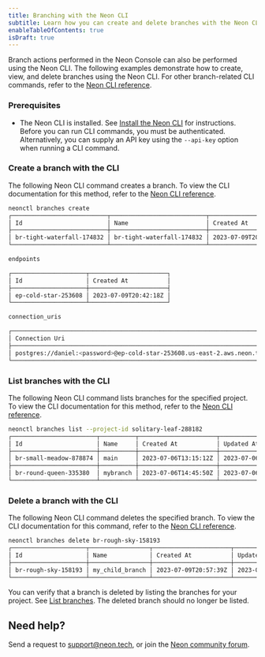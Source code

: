 ```yaml
---
title: Branching with the Neon CLI
subtitle: Learn how you can create and delete branches with the Neon CLI
enableTableOfContents: true
isDraft: true
---
```


Branch actions performed in the Neon Console can also be performed using the Neon CLI. The following examples demonstrate how to create, view, and delete branches using the Neon CLI. For other branch-related CLI commands, refer to the [Neon CLI reference](/docs/reference/neon-cli).

### Prerequisites

- The Neon CLI is installed. See [Install the Neon CLI](/docs/reference/neon-cli#install-the-neon-cli) for instructions.
Before you can run CLI commands, you must be authenticated. Alternatively, you can supply an API key using the `--api-key` option when running a CLI command.

### Create a branch with the CLI

The following Neon CLI command creates a branch. To view the CLI documentation for this method, refer to the [Neon CLI reference](/docs/reference/cli-branches).

```bash
neonctl branches create
┌───────────────────────────┬───────────────────────────┬──────────────────────┬──────────────────────┐
│ Id                        │ Name                      │ Created At           │ Updated At           │
├───────────────────────────┼───────────────────────────┼──────────────────────┼──────────────────────┤
│ br-tight-waterfall-174832 │ br-tight-waterfall-174832 │ 2023-07-09T20:42:18Z │ 2023-07-09T20:42:18Z │
└───────────────────────────┴───────────────────────────┴──────────────────────┴──────────────────────┘

endpoints

┌─────────────────────┬──────────────────────┐
│ Id                  │ Created At           │
├─────────────────────┼──────────────────────┤
│ ep-cold-star-253608 │ 2023-07-09T20:42:18Z │
└─────────────────────┴──────────────────────┘

connection_uris

┌───────────────────────────────────────────────────────────────────────────────────┐
│ Connection Uri                                                                    │
├───────────────────────────────────────────────────────────────────────────────────┤
│ postgres://daniel:<password>@ep-cold-star-253608.us-east-2.aws.neon.tech/neondb   │
└───────────────────────────────────────────────────────────────────────────────────┘
```

### List branches with the CLI

The following Neon CLI command lists branches for the specified project. To view the CLI documentation for this method, refer to the [Neon CLI reference](/docs/reference/cli-branches).

```bash
neonctl branches list --project-id solitary-leaf-288182
┌────────────────────────┬──────────┬──────────────────────┬──────────────────────┐
│ Id                     │ Name     │ Created At           │ Updated At           │
├────────────────────────┼──────────┼──────────────────────┼──────────────────────┤
│ br-small-meadow-878874 │ main     │ 2023-07-06T13:15:12Z │ 2023-07-06T14:26:32Z │
├────────────────────────┼──────────┼──────────────────────┼──────────────────────┤
│ br-round-queen-335380  │ mybranch │ 2023-07-06T14:45:50Z │ 2023-07-06T14:45:50Z │
└────────────────────────┴──────────┴──────────────────────┴──────────────────────┘
```

### Delete a branch with the CLI

The following Neon CLI command deletes the specified branch. To view the CLI documentation for this command, refer to the [Neon CLI reference](/docs/reference/cli-branches).

```bash
neonctl branches delete br-rough-sky-158193
┌─────────────────────┬─────────────────┬──────────────────────┬──────────────────────┐
│ Id                  │ Name            │ Created At           │ Updated At           │
├─────────────────────┼─────────────────┼──────────────────────┼──────────────────────┤
│ br-rough-sky-158193 │ my_child_branch │ 2023-07-09T20:57:39Z │ 2023-07-09T21:06:41Z │
└─────────────────────┴─────────────────┴──────────────────────┴──────────────────────┘
```

You can verify that a branch is deleted by listing the branches for your project. See [List branches](tbd). The deleted branch should no longer be listed.

## Need help?

Send a request to [support@neon.tech](mailto:support@neon.tech), or join the [Neon community forum](https://community.neon.tech/).
